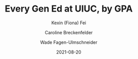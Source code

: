 ---
title: Every Gen Ed at UIUC, by GPA

external-url: /discovery/every_gen_ed_at_uiuc_by_gpa/
external-img: /discovery/every_gen_ed_at_uiuc_by_gpa/img.png

date: 2021-08-20

author:
- Kexin (Fiona) Fei
- Caroline Breckenfelder
- Wade Fagen-Ulmschneider

tags: visualization
---